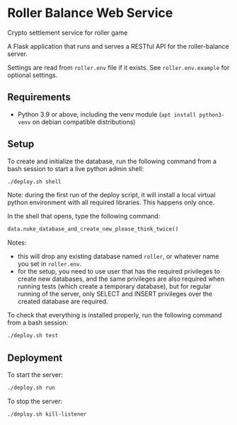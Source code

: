 # Roller Balance Web Service
Crypto settlement service for roller game

A Flask application that runs and serves a RESTful API for the roller-balance server.

Settings are read from `roller.env` file if it exists. See `roller.env.example` for optional settings.

## Requirements

- Python 3.9 or above, including the venv module (`apt install python3-venv` on debian compatible distributions)

## Setup

To create and initialize the database, run the following command from a bash session to start a live python admin shell:
```sh
./deploy.sh shell
```

Note: during the first run of the deploy script, it will install a local virtual python environment with all required libraries. This happens only once.

In the shell that opens, type the following command:
```python
data.nuke_database_and_create_new_please_think_twice()
```

Notes:
- this will drop any existing database named `roller`, or whatever name you set in `roller.env`.
- for the setup, you need to use user that has the required privileges to create new databases, and the same privileges are also required when running tests (which create a temporary database), but for regular running of the server, only SELECT and INSERT privileges over the created database are required.

To check that everything is installed properly, run the following command from a bash session:
```sh
./deploy.sh test
```

## Deployment

To start the server:
```sh
./deploy.sh run
```

To stop the server:
```sh
./deploy.sh kill-listener
```
